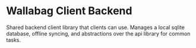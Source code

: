 
# Wallabag Client Backend

Shared backend client library that clients can use. Manages a local sqlite
database, offline syncing, and abstractions over the api library for common
tasks.
